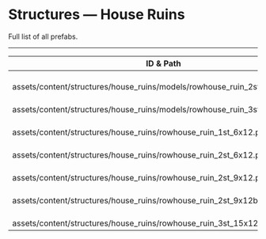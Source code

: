 # Structures — House Ruins
Full list of all <Badge type="warning" text="7"/> prefabs.

---
| ID & Path |
| --- |
| <a href="#4058125915"><Badge id="4058125915" type="tip" text="#"/></a> <Badge type="tip" text="4058125915"/> <Badge type="info" text="RendererLOD"/> <br> assets/content/structures/house_ruins/models/rowhouse_ruin_2st_6x12.prefab |
| <a href="#1893834630"><Badge id="1893834630" type="tip" text="#"/></a> <Badge type="tip" text="1893834630"/> <Badge type="info" text="RendererLOD"/> <br> assets/content/structures/house_ruins/models/rowhouse_ruin_3st_15x12.prefab |
| <a href="#556562256"><Badge id="556562256" type="tip" text="#"/></a> <Badge type="tip" text="556562256"/> <Badge type="info" text="RendererLOD"/> <Badge type="info" text="RendererBatch"/> <br> assets/content/structures/house_ruins/rowhouse_ruin_1st_6x12.prefab |
| <a href="#1856374500"><Badge id="1856374500" type="tip" text="#"/></a> <Badge type="tip" text="1856374500"/> <Badge type="info" text="RendererLOD"/> <Badge type="info" text="RendererBatch"/> <br> assets/content/structures/house_ruins/rowhouse_ruin_2st_6x12.prefab |
| <a href="#1881737650"><Badge id="1881737650" type="tip" text="#"/></a> <Badge type="tip" text="1881737650"/> <Badge type="info" text="RendererLOD"/> <Badge type="info" text="RendererBatch"/> <br> assets/content/structures/house_ruins/rowhouse_ruin_2st_9x12.prefab |
| <a href="#956549710"><Badge id="956549710" type="tip" text="#"/></a> <Badge type="tip" text="956549710"/> <Badge type="info" text="RendererLOD"/> <Badge type="info" text="RendererBatch"/> <br> assets/content/structures/house_ruins/rowhouse_ruin_2st_9x12b.prefab |
| <a href="#3709596629"><Badge id="3709596629" type="tip" text="#"/></a> <Badge type="tip" text="3709596629"/> <Badge type="info" text="RendererLOD"/> <Badge type="info" text="RendererBatch"/> <br> assets/content/structures/house_ruins/rowhouse_ruin_3st_15x12.prefab |
